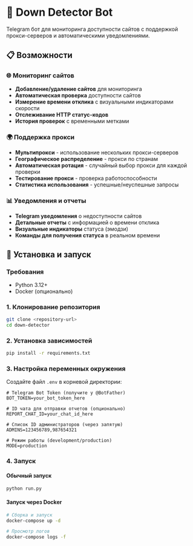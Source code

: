 # 🤖 Down Detector Bot

Telegram бот для мониторинга доступности сайтов с поддержкой прокси-серверов и автоматическими уведомлениями.

## 📋 Возможности

### 🌐 Мониторинг сайтов
- **Добавление/удаление сайтов** для мониторинга
- **Автоматическая проверка** доступности сайтов
- **Измерение времени отклика** с визуальными индикаторами скорости
- **Отслеживание HTTP статус-кодов**
- **История проверок** с временными метками

### 🌍 Поддержка прокси
- **Мультипрокси** - использование нескольких прокси-серверов
- **Географическое распределение** - прокси по странам
- **Автоматическая ротация** - случайный выбор прокси для каждой проверки
- **Тестирование прокси** - проверка работоспособности
- **Статистика использования** - успешные/неуспешные запросы

### 📊 Уведомления и отчеты
- **Telegram уведомления** о недоступности сайтов
- **Детальные отчеты** с информацией о времени отклика
- **Визуальные индикаторы** статуса (эмодзи)
- **Команды для получения статуса** в реальном времени

## 🚀 Установка и запуск

### Требования
- Python 3.12+
- Docker (опционально)

### 1. Клонирование репозитория
```bash
git clone <repository-url>
cd down-detector
```

### 2. Установка зависимостей
```bash
pip install -r requirements.txt
```

### 3. Настройка переменных окружения
Создайте файл `.env` в корневой директории:

```env
# Telegram Bot Token (получите у @BotFather)
BOT_TOKEN=your_bot_token_here

# ID чата для отправки отчетов (опционально)
REPORT_CHAT_ID=your_chat_id_here

# Список ID администраторов (через запятую)
ADMINS=123456789,987654321

# Режим работы (development/production)
MODE=production
```

### 4. Запуск

#### Обычный запуск
```bash
python run.py
```

#### Запуск через Docker
```bash
# Сборка и запуск
docker-compose up -d

# Просмотр логов
docker-compose logs -f
```